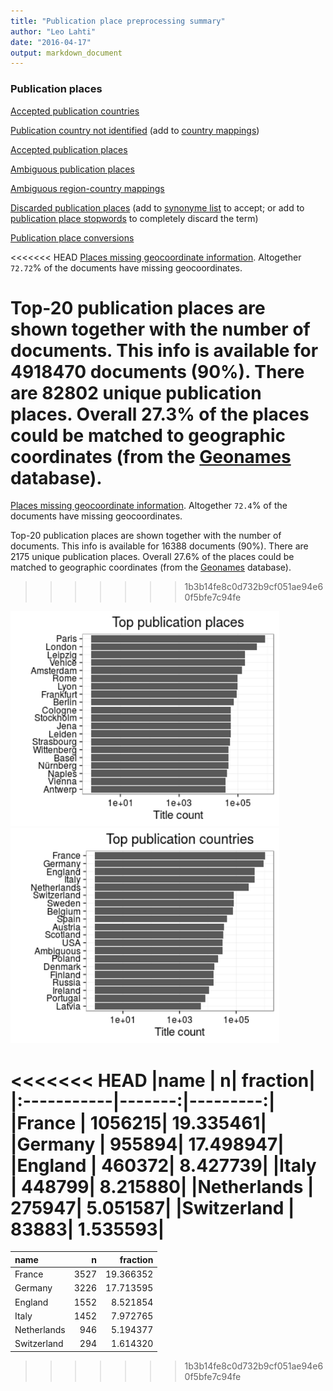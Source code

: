 ```yaml
---
title: "Publication place preprocessing summary"
author: "Leo Lahti"
date: "2016-04-17"
output: markdown_document
---
```


### Publication places

[Accepted publication countries](output.tables/country_accepted.csv)

[Publication country not identified](output.tables/publication_place_missingcountry.csv) (add to [country mappings](https://github.com/rOpenGov/bibliographica/blob/master/inst/extdata/reg2country.csv))

[Accepted publication places](output.tables/publication_place_accepted.csv)

[Ambiguous publication places](output.tables/publication_place_ambiguous.csv)

[Ambiguous region-country mappings](output.tables/publication_country_ambiguous.csv)

[Discarded publication places](output.tables/publication_place_discarded.csv) (add to [synonyme list](https://github.com/rOpenGov/bibliographica/blob/master/inst/extdata/PublicationPlaceSynonymes.csv) to accept; or add to [publication place stopwords](https://github.com/rOpenGov/bibliographica/blob/master/inst/extdata/stopwords_for_place.csv) to completely discard the term)

[Publication place conversions](output.tables/publication_place_conversion_nontrivial.csv)

<<<<<<< HEAD
[Places missing geocoordinate information](output.tables/absentgeocoordinates.csv). Altogether ``72.72``% of the documents have missing geocoordinates.



Top-20 publication places are shown together with the number of documents. This info is available for 4918470 documents (90%). There are 82802 unique publication places. Overall 27.3% of the places could be matched to geographic coordinates (from the [Geonames](http://download.geonames.org/export/dump/) database).
=======
[Places missing geocoordinate information](output.tables/absentgeocoordinates.csv). Altogether ``72.4``% of the documents have missing geocoordinates.



Top-20 publication places are shown together with the number of documents. This info is available for 16388 documents (90%). There are 2175 unique publication places. Overall 27.6% of the places could be matched to geographic coordinates (from the [Geonames](http://download.geonames.org/export/dump/) database).
>>>>>>> 1b3b14fe8c0d732b9cf051ae94e60f5bfe7c94fe


<img src="figure/summaryplace-1.png" title="plot of chunk summaryplace" alt="plot of chunk summaryplace" width="430px" /><img src="figure/summaryplace-2.png" title="plot of chunk summaryplace" alt="plot of chunk summaryplace" width="430px" />



<<<<<<< HEAD
|name        |       n|  fraction|
|:-----------|-------:|---------:|
|France      | 1056215| 19.335461|
|Germany     |  955894| 17.498947|
|England     |  460372|  8.427739|
|Italy       |  448799|  8.215880|
|Netherlands |  275947|  5.051587|
|Switzerland |   83883|  1.535593|
=======
|name        |    n|  fraction|
|:-----------|----:|---------:|
|France      | 3527| 19.366352|
|Germany     | 3226| 17.713595|
|England     | 1552|  8.521854|
|Italy       | 1452|  7.972765|
|Netherlands |  946|  5.194377|
|Switzerland |  294|  1.614320|
>>>>>>> 1b3b14fe8c0d732b9cf051ae94e60f5bfe7c94fe
